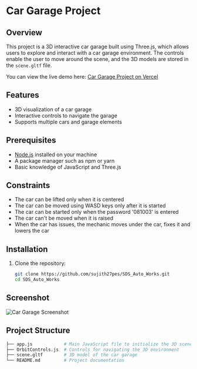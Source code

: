 # Car Garage Project

## Overview

This project is a 3D interactive car garage built using Three.js, which allows users to explore and interact with a car garage environment. The controls enable the user to move around the scene, and the 3D models are stored in the `scene.gltf` file.

You can view the live demo here: [Car Garage Project on Vercel](https://sds-auto-works-sujithravichandran27gmailcoms-projects.vercel.app/)

## Features

- 3D visualization of a car garage
- Interactive controls to navigate the garage
- Supports multiple cars and garage elements

## Prerequisites

- [Node.js](https://nodejs.org/) installed on your machine
- A package manager such as npm or yarn
- Basic knowledge of JavaScript and Three.js

## Constraints

- The car can be lifted only when it is centered
- The car can be moved using WASD keys only after it is started
- The car can be started only when the password '081003' is entered
- The car can't be moved when it is raised
- When the car has issues, the mechanic moves under the car, fixes it and lowers the car

## Installation

1. Clone the repository:

   ```bash
   git clone https://github.com/sujith27pes/SDS_Auto_Works.git
   cd SDS_Auto_Works

 ## Screenshot

![Car Garage Screenshot](./Screenshot%20from%202024-10-15%2009-44-03.png)


  ## Project Structure

```bash
├── app.js            # Main JavaScript file to initialize the 3D scene
├── OrbitControls.js  # Controls for navigating the 3D environment
├── scene.gltf        # 3D model of the car garage
└── README.md         # Project documentation







